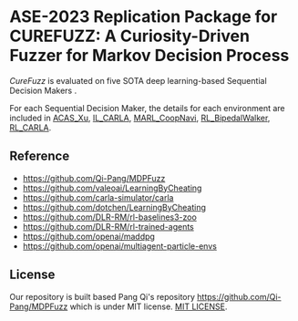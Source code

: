# ASE-2023 Replication Package for **CUREFUZZ: A Curiosity-Driven Fuzzer for Markov Decision Process**


*CureFuzz* is evaluated on five SOTA deep learning-based Sequential Decision Makers .

For each Sequential Decision Maker, the details for each environment are included in [ACAS_Xu](./ACAS_Xu/), [IL_CARLA](./IL_CARLA/), [MARL_CoopNavi](./MARL_CoopNavi/), [RL_BipedalWalker](./RL_BipedalWalker/), [RL_CARLA](./RL_CARLA/).

## Reference

* https://github.com/Qi-Pang/MDPFuzz
* https://github.com/valeoai/LearningByCheating
* https://github.com/carla-simulator/carla
* https://github.com/dotchen/LearningByCheating
* https://github.com/DLR-RM/rl-baselines3-zoo
* https://github.com/DLR-RM/rl-trained-agents
* https://github.com/openai/maddpg
* https://github.com/openai/multiagent-particle-envs


## License

Our repository is built based Pang Qi's repository https://github.com/Qi-Pang/MDPFuzz which is under MIT license. 
[MIT LICENSE](./LICENSE).
